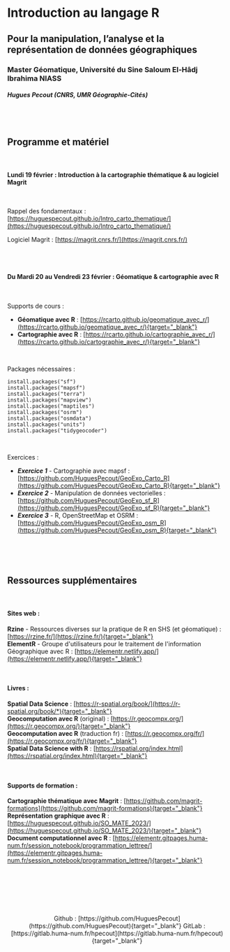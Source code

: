 # Introduction au langage R

## Pour la manipulation, l’analyse et la représentation de données géographiques

### Master Géomatique, Université du Sine Saloum El-Hâdj Ibrahima NIASS

##### Hugues Pecout (CNRS, UMR Géographie-Cités)

</br>

</br>


## Programme et matériel

</br>

#### Lundi 19 février : **Introduction à la cartographie thématique & au logiciel Magrit** 

</br>

Rappel des fondamentaux : [https://huguespecout.github.io/Intro_carto_thematique/](https://huguespecout.github.io/Intro_carto_thematique/)

Logiciel Magrit : [https://magrit.cnrs.fr/](https://magrit.cnrs.fr/)

</br>
</br>

#### Du Mardi 20 au Vendredi 23 février : **Géomatique & cartographie avec R**

</br>

Supports de cours :

- **Géomatique avec R** : [https://rcarto.github.io/geomatique_avec_r/](https://rcarto.github.io/geomatique_avec_r/){target="_blank"}     
- **Cartographie avec R** : [https://rcarto.github.io/cartographie_avec_r/](https://rcarto.github.io/cartographie_avec_r/){target="_blank"}    

</br>

Packages nécessaires :

    install.packages("sf")
    install.packages("mapsf")
    install.packages("terra")
    install.packages("mapview")
    install.packages("maptiles")
    install.packages("osrm")
    install.packages("osmdata")
    install.packages("units")
    install.packages("tidygeocoder")

</br>


Exercices :

- ***Exercice 1*** - Cartographie avec mapsf : [https://github.com/HuguesPecout/GeoExo_Carto_R](https://github.com/HuguesPecout/GeoExo_Carto_R){target="_blank"}    
- ***Exercice 2*** - Manipulation de données vectorielles :[https://github.com/HuguesPecout/GeoExo_sf_R](https://github.com/HuguesPecout/GeoExo_sf_R){target="_blank"}      
- ***Exercice 3*** - R, OpenStreetMap et OSRM :[https://github.com/HuguesPecout/GeoExo_osm_R](https://github.com/HuguesPecout/GeoExo_osm_R){target="_blank"}    

</br>
</br>
</br>

## Ressources supplémentaires

</br>

#### Sites web :

**Rzine** - Ressources diverses sur la pratique de R en SHS (et géomatique) : [https://rzine.fr/](https://rzine.fr/){target="_blank"}         
**ElementR** - Groupe d'utilisateurs pour le traitement de l'information Géographique avec R : [https://elementr.netlify.app/](https://elementr.netlify.app/){target="_blank"} 

</br>

#### Livres :

**Spatial Data Science** : [https://r-spatial.org/book/](https://r-spatial.org/book/*){target="_blank"}     
**Geocomputation avec R** (original) : [https://r.geocompx.org/](https://r.geocompx.org/){target="_blank"}         
**Geocomputation avec R** (traduction fr) : [https://r.geocompx.org/fr/](https://r.geocompx.org/fr/){target="_blank"}         
**Spatial Data Science with R** : [https://rspatial.org/index.html](https://rspatial.org/index.html){target="_blank"}     


</br>


#### Supports de formation :

**Cartographie thématique avec Magrit** : [https://github.com/magrit-formations](https://github.com/magrit-formations){target="_blank"}        
**Représentation graphique avec R**  : [https://huguespecout.github.io/SO_MATE_2023/](https://huguespecout.github.io/SO_MATE_2023/){target="_blank"}        
**Document computationnel avec R** : [https://elementr.gitpages.huma-num.fr/session_notebook/programmation_lettree/](https://elementr.gitpages.huma-num.fr/session_notebook/programmation_lettree/){target="_blank"}        


</br>
</br>
</br>
</br>
</br>
</br>

<center>
Github : [https://github.com/HuguesPecout](https://github.com/HuguesPecout){target="_blank"}               
GitLab : [https://gitlab.huma-num.fr/hpecout](https://gitlab.huma-num.fr/hpecout){target="_blank"}    
</center>



